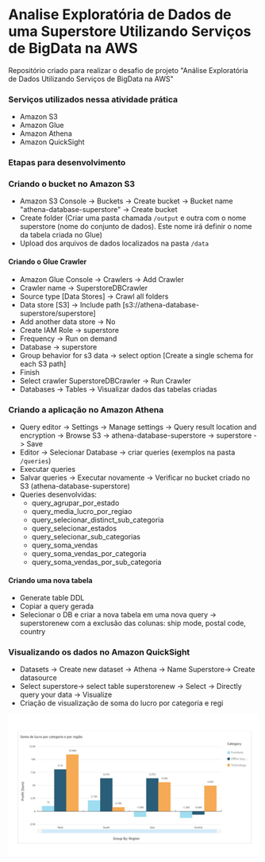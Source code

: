 # Analise Exploratória de Dados de uma Superstore Utilizando Serviços de BigData na AWS
Repositório criado para realizar o desafio de projeto "Análise Exploratória de Dados Utilizando Serviços de BigData na AWS"

### Serviços utilizados nessa atividade prática
 - Amazon S3
 - Amazon Glue
 - Amazon Athena
 - Amazon QuickSight

### Etapas para desenvolvimento

### Criando o bucket no Amazon S3

- Amazon S3 Console -> Buckets -> Create bucket -> Bucket name "athena-database-superstore" -> Create bucket
- Create folder (Criar uma pasta chamada ```/output``` e outra com o nome superstore (nome do conjunto de dados). Este nome irá definir o nome da tabela criada no Glue)
- Upload dos arquivos de dados localizados na pasta ```/data```

#### Criando o Glue Crawler

- Amazon Glue Console -> Crawlers -> Add Crawler
- Crawler name -> SuperstoreDBCrawler
- Source type [Data Stores] -> Crawl all folders
- Data store [S3] -> Include path [s3://athena-database-superstore/superstore]
- Add another data store -> No
- Create IAM Role -> superstore
- Frequency -> Run on demand
- Database -> superstore
- Group behavior for s3 data -> select option [Create a single schema for each S3 path]
- Finish
- Select crawler SuperstoreDBCrawler -> Run Crawler
- Databases -> Tables -> Visualizar dados das tabelas criadas

### Criando a aplicação no Amazon Athena

- Query editor -> Settings -> Manage settings -> Query result location and encryption -> Browse S3 -> athena-database-superstore -> superstore -> Save
- Editor -> Selecionar Database -> criar queries (exemplos na pasta ```/queries```)
- Executar queries
- Salvar queries -> Executar novamente -> Verificar no bucket criado no S3 (athena-database-superstore)
- Queries desenvolvidas:
  - query_agrupar_por_estado
  - query_media_lucro_por_regiao
  - query_selecionar_distinct_sub_categoria
  - query_selecionar_estados
  - query_selecionar_sub_categorias
  - query_soma_vendas
  - query_soma_vendas_por_categoria
  - query_soma_vendas_por_sub_categoria

#### Criando uma nova tabela

- Generate table DDL
- Copiar a query gerada
- Selecionar o DB e criar a nova tabela em uma nova query -> superstorenew com a exclusão das colunas: ship mode, postal code, country

### Visualizando os dados no Amazon QuickSight

- Datasets -> Create new dataset -> Athena -> Name Superstore-> Create datasource
- Select superstore-> select table superstorenew -> Select -> Directly query your data -> Visualize
- Criação de visualização de soma do lucro por categoria e regi

![Grafico](https://github.com/isabela-rossetti/analise_exploratoria_superstore_bigdata_aws/blob/main/Grafico.jpg)

